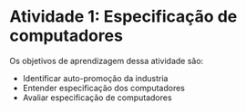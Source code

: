# Atividade 1: Especificação de computadores

Os objetivos de aprendizagem dessa atividade são:

- Identificar auto-promoção da industria
- Entender especificação dos computadores
- Avaliar especificação de computadores
